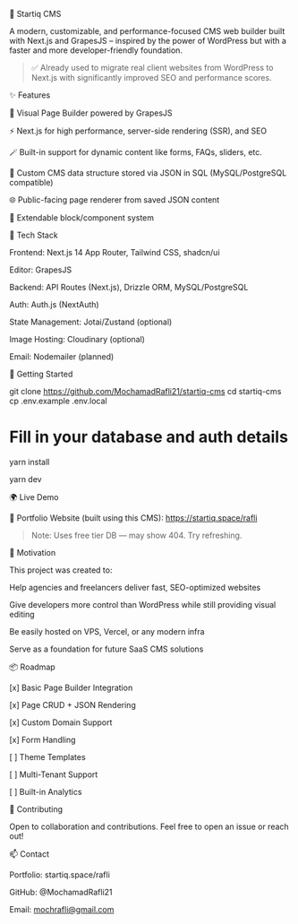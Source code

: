🌟 Startiq CMS

A modern, customizable, and performance-focused CMS web builder built with Next.js and GrapesJS – inspired by the power of WordPress but with a faster and more developer-friendly foundation.

> ✅ Already used to migrate real client websites from WordPress to Next.js with significantly improved SEO and performance scores.


✨ Features

🧱 Visual Page Builder powered by GrapesJS

⚡ Next.js for high performance, server-side rendering (SSR), and SEO

🪄 Built-in support for dynamic content like forms, FAQs, sliders, etc.

💾 Custom CMS data structure stored via JSON in SQL (MySQL/PostgreSQL compatible)

🌐 Public-facing page renderer from saved JSON content

🧩 Extendable block/component system



🔧 Tech Stack

Frontend: Next.js 14 App Router, Tailwind CSS, shadcn/ui

Editor: GrapesJS

Backend: API Routes (Next.js), Drizzle ORM, MySQL/PostgreSQL

Auth: Auth.js (NextAuth)

State Management: Jotai/Zustand (optional)

Image Hosting: Cloudinary (optional)

Email: Nodemailer (planned)


🚀 Getting Started

git clone https://github.com/MochamadRafli21/startiq-cms
cd startiq-cms
cp .env.example .env.local
# Fill in your database and auth details

yarn install

yarn dev


🌍 Live Demo

📌 Portfolio Website (built using this CMS):
https://startiq.space/rafli

> Note: Uses free tier DB — may show 404. Try refreshing.


🧠 Motivation

This project was created to:

Help agencies and freelancers deliver fast, SEO-optimized websites

Give developers more control than WordPress while still providing visual editing

Be easily hosted on VPS, Vercel, or any modern infra

Serve as a foundation for future SaaS CMS solutions


📦 Roadmap

[x] Basic Page Builder Integration

[x] Page CRUD + JSON Rendering

[x] Custom Domain Support

[x] Form Handling

[ ] Theme Templates

[ ] Multi-Tenant Support

[ ] Built-in Analytics


🤝 Contributing

Open to collaboration and contributions. Feel free to open an issue or reach out!


📫 Contact

Portfolio: startiq.space/rafli

GitHub: @MochamadRafli21

Email: mochrafli@gmail.com
